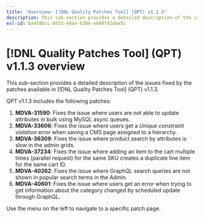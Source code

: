 ```yaml
---
title: 'Overview: [!DNL Quality Patches Tool] (QPT) v1.1.3'
description: This sub-section provides a detailed description of the issues fixed by the patches available in [!DNL Quality Patches Tool] (QPT) v1.1.3.
exl-id: ba4f8bcc-6653-44ae-b304-e048f42dae5c
---
```

# [!DNL Quality Patches Tool] (QPT) v1.1.3 overview

This sub-section provides a detailed description of the issues fixed by the patches available in [!DNL Quality Patches Tool] (QPT) v1.1.3.

QPT v1.1.3 includes the following patches:

1. **MDVA-31590**: Fixes the issue where users are not able to update attributes in bulk using MySQL async queues.
1. **MDVA-33606**: Fixes the issue where users get a *Unique constraint violation* error when saving a CMS page assigned to a hierarchy.
1. **MDVA-36309**: Fixes the issue where product search by attributes is slow in the admin grids.
1. **MDVA-37234**: Fixes the issue where adding an item to the cart multiple times (parallel request) for the same SKU creates a duplicate line item for the same cart ID.
1. **MDVA-40262**: Fixes the issue where GraphQL search queries are not shown in popular search terms in the Admin.
1. **MDVA-40601**: Fixes the issue where users get an error when trying to get information about the category changed by scheduled update through GraphQL.

Use the menu on the left to navigate to a specific patch page.
